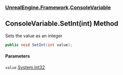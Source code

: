 ### [UnrealEngine.Framework](./UnrealEngine-Framework.md 'UnrealEngine.Framework').[ConsoleVariable](./ConsoleVariable.md 'UnrealEngine.Framework.ConsoleVariable')
## ConsoleVariable.SetInt(int) Method
Sets the value as an integer  
```csharp
public void SetInt(int value);
```
#### Parameters
<a name='UnrealEngine-Framework-ConsoleVariable-SetInt(int)-value'></a>
`value` [System.Int32](https://docs.microsoft.com/en-us/dotnet/api/System.Int32 'System.Int32')  
  
